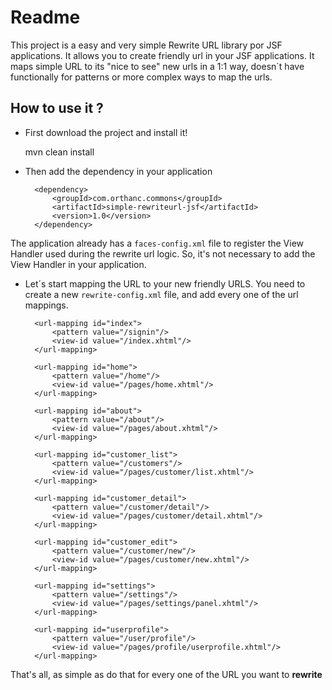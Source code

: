 # Readme

This project is a easy and very simple Rewrite URL library por JSF applications. 
It allows you to create friendly url in your JSF applications. It maps simple URL to its "nice to see" new urls in a 1:1 way, doesn´t have functionally for patterns or more complex ways to map the urls.

## How to use it ? 
- First download the project and install it!


    mvn clean install


- Then add the dependency in your application


        <dependency>
            <groupId>com.orthanc.commons</groupId>
            <artifactId>simple-rewriteurl-jsf</artifactId>
            <version>1.0</version>
        </dependency>


The application already has a `faces-config.xml` file to register the View Handler used during the rewrite url logic.
So, it's not necessary to add the View Handler in your application.

- Let´s start mapping the URL to your new friendly URLS. You need to create a new `rewrite-config.xml` file,
and add every one of the url mappings.

 
    <?xml version="1.0" encoding="UTF-8"?>
    <rewrite-config>

        <url-mapping id="index">
            <pattern value="/signin"/>
            <view-id value="/index.xhtml"/>
        </url-mapping>

        <url-mapping id="home">
            <pattern value="/home"/>
            <view-id value="/pages/home.xhtml"/>
        </url-mapping>

        <url-mapping id="about">
            <pattern value="/about"/>
            <view-id value="/pages/about.xhtml"/>
        </url-mapping>

        <url-mapping id="customer_list">
            <pattern value="/customers"/>
            <view-id value="/pages/customer/list.xhtml"/>
        </url-mapping>

        <url-mapping id="customer_detail">
            <pattern value="/customer/detail"/>
            <view-id value="/pages/customer/detail.xhtml"/>
        </url-mapping>

        <url-mapping id="customer_edit">
            <pattern value="/customer/new"/>
            <view-id value="/pages/customer/new.xhtml"/>
        </url-mapping>

        <url-mapping id="settings">
            <pattern value="/settings"/>
            <view-id value="/pages/settings/panel.xhtml"/>
        </url-mapping>

        <url-mapping id="userprofile">
            <pattern value="/user/profile"/>
            <view-id value="/pages/profile/userprofile.xhtml"/>
        </url-mapping>
    </rewrite-config>


That's all, as simple as do that for every one of the URL you want to **rewrite**




